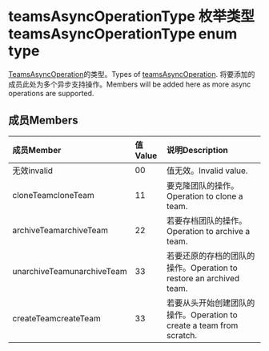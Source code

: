 # <a name="teamsasyncoperationtype-enum-type"></a><span data-ttu-id="5406c-101">teamsAsyncOperationType 枚举类型</span><span class="sxs-lookup"><span data-stu-id="5406c-101">teamsAsyncOperationType enum type</span></span>



<span data-ttu-id="5406c-102">[TeamsAsyncOperation](teamsasyncoperation.md)的类型。</span><span class="sxs-lookup"><span data-stu-id="5406c-102">Types of [teamsAsyncOperation](teamsasyncoperation.md).</span></span> <span data-ttu-id="5406c-103">将要添加的成员此处为多个异步支持操作。</span><span class="sxs-lookup"><span data-stu-id="5406c-103">Members will be added here as more async operations are supported.</span></span>

## <a name="members"></a><span data-ttu-id="5406c-104">成员</span><span class="sxs-lookup"><span data-stu-id="5406c-104">Members</span></span>

| <span data-ttu-id="5406c-105">成员</span><span class="sxs-lookup"><span data-stu-id="5406c-105">Member</span></span> | <span data-ttu-id="5406c-106">值</span><span class="sxs-lookup"><span data-stu-id="5406c-106">Value</span></span>| <span data-ttu-id="5406c-107">说明</span><span class="sxs-lookup"><span data-stu-id="5406c-107">Description</span></span> |
|:---------------|:--------|:----------|
|<span data-ttu-id="5406c-108">无效</span><span class="sxs-lookup"><span data-stu-id="5406c-108">invalid</span></span>|<span data-ttu-id="5406c-109">0</span><span class="sxs-lookup"><span data-stu-id="5406c-109">0</span></span>|<span data-ttu-id="5406c-110">值无效。</span><span class="sxs-lookup"><span data-stu-id="5406c-110">Invalid value.</span></span>|
|<span data-ttu-id="5406c-111">cloneTeam</span><span class="sxs-lookup"><span data-stu-id="5406c-111">cloneTeam</span></span>|<span data-ttu-id="5406c-112">1</span><span class="sxs-lookup"><span data-stu-id="5406c-112">1</span></span>|<span data-ttu-id="5406c-113">要克隆团队的操作。</span><span class="sxs-lookup"><span data-stu-id="5406c-113">Operation to clone a team.</span></span>|
|<span data-ttu-id="5406c-114">archiveTeam</span><span class="sxs-lookup"><span data-stu-id="5406c-114">archiveTeam</span></span>|<span data-ttu-id="5406c-115">2</span><span class="sxs-lookup"><span data-stu-id="5406c-115">2</span></span>|<span data-ttu-id="5406c-116">若要存档团队的操作。</span><span class="sxs-lookup"><span data-stu-id="5406c-116">Operation to archive a team.</span></span>|
|<span data-ttu-id="5406c-117">unarchiveTeam</span><span class="sxs-lookup"><span data-stu-id="5406c-117">unarchiveTeam</span></span>|<span data-ttu-id="5406c-118">3</span><span class="sxs-lookup"><span data-stu-id="5406c-118">3</span></span>|<span data-ttu-id="5406c-119">若要还原的存档的团队的操作。</span><span class="sxs-lookup"><span data-stu-id="5406c-119">Operation to restore an archived team.</span></span>|
|<span data-ttu-id="5406c-120">createTeam</span><span class="sxs-lookup"><span data-stu-id="5406c-120">createTeam</span></span>|<span data-ttu-id="5406c-121">3</span><span class="sxs-lookup"><span data-stu-id="5406c-121">3</span></span>|<span data-ttu-id="5406c-122">若要从头开始创建团队的操作。</span><span class="sxs-lookup"><span data-stu-id="5406c-122">Operation to create a team from scratch.</span></span>|

